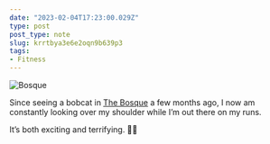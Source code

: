```yaml
---
date: "2023-02-04T17:23:00.029Z"
type: post 
post_type: note
slug: krrtbya3e6e2oqn9b639p3
tags: 
- Fitness
---
```

![Bosque](https://www.cabq.gov/cdn-cgi/mirage/11aafa3cbf75895ac005740593afc5ce4306f235fc26522b71524b9c4a759bad/1280/https://www.cabq.gov/artsculture/biopark/images/bosque-sunset.jpg/@@images/3aff91ed-e5cf-488e-b332-2de36291ee66.jpeg)

Since seeing a bobcat in [The Bosque](https://www.cabq.gov/artsculture/biopark/biopark-connect/the-bosque) a few months ago, I now am constantly looking over my shoulder while I’m out there on my runs. 

It’s both exciting and terrifying. 🏃‍♂️
